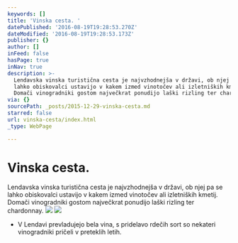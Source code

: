 ```yaml
---
keywords: []
title: 'Vinska cesta. '
datePublished: '2016-08-19T19:28:53.270Z'
dateModified: '2016-08-19T19:28:53.173Z'
publisher: {}
author: []
inFeed: false
hasPage: true
inNav: true
description: >-
  Lendavska vinska turistična cesta je najvzhodnejša v državi, ob njej pa se
  lahko obiskovalci ustavijo v kakem izmed vinotočev ali izletniških kmetij.
  Domači vinogradniki gostom največkrat ponudijo laški rizling ter chardonnay.
via: {}
sourcePath: _posts/2015-12-29-vinska-cesta.md
starred: false
url: vinska-cesta/index.html
_type: WebPage

---
```

# Vinska cesta. 

Lendavska vinska turistična cesta je najvzhodnejša v državi, ob njej pa se lahko obiskovalci ustavijo v kakem izmed vinotočev ali izletniških kmetij. Domači vinogradniki gostom največkrat ponudijo laški rizling ter chardonnay.
![](https://s3-us-west-2.amazonaws.com/the-grid-img/p/5ef9a3e8f5f2a45bfc35a2cf8b5624a778fdfcd8.jpg)
![](https://s3-us-west-2.amazonaws.com/the-grid-img/p/2a37e94dfe81ec06ca2d1d8299435e24e275beb2.jpg)

* V Lendavi prevladujejo bela vina, s pridelavo rdečih sort so nekateri vinogradniki pričeli v preteklih letih.